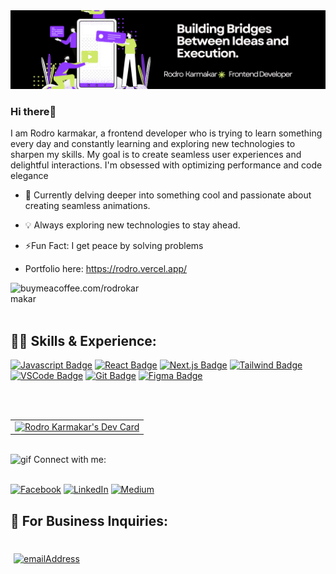 <img title="" src="cover.png" alt="Rodro's Github Banner" >
   

### Hi there👋  
  

I am Rodro karmakar, a frontend developer who is trying to learn something every day and constantly learning and exploring new technologies to sharpen my skills. My goal is to create seamless user experiences and delightful interactions. I'm obsessed with optimizing performance and code elegance  
  

- 🌱 Currently delving deeper into something cool and passionate about creating seamless animations.  
  

- 💡 Always exploring new technologies to stay ahead.  
  

- ⚡Fun Fact: I get peace by solving problems <br/>

- Portfolio here: https://rodro.vercel.app/
  

<p><a href="https://www.buymeacoffee.com/rodrokarmakar"> <img align="left" src="https://cdn.buymeacoffee.com/buttons/v2/default-yellow.png" height="50" width="210" alt="buymeacoffee.com/rodrokarmakar" /></a></p><br><br>

<br/>  




## 👨‍💻 Skills & Experience:

[![Javascript Badge](https://img.shields.io/badge/-Javascript-F0DB4F?style=for-the-badge&labelColor=black&logo=javascript&logoColor=F0DB4F)](#) [![React Badge](https://img.shields.io/badge/-React-61DBFB?style=for-the-badge&labelColor=black&logo=react&logoColor=61DBFB)](#) [![Next.js Badge](https://img.shields.io/badge/next.js-000000?style=for-the-badge&logo=nextdotjs&logoColor=white)](#) [![Tailwind Badge](https://img.shields.io/badge/Tailwind%20CSS-092749?style=for-the-badge&logo=tailwindcss&logoColor=06B6D4&labelColor=000000)](#) [![VSCode Badge](https://img.shields.io/badge/Visual_Studio-5C2D91?style=for-the-badge&logo=visual%20studio&logoColor=white)](#) [![Git Badge](https://img.shields.io/badge/Git-F05032?style=for-the-badge&logo=git&logoColor=white)](#) [![Figma Badge](https://img.shields.io/badge/Figma-19b6f5?style=for-the-badge&logo=figma&logoColor=white)](#)
</br>
</br>

</br>

<table border="0">
    
  <tr>

<td>
        <a href="https://app.daily.dev/rodrokarmakar"><img src="https://api.daily.dev/devcards/v2/9VMcwFLiE9r1TIWP2Gbyh.png?type=default&r=dzx" width="356" alt="Rodro Karmakar's Dev Card"/></a>
     </td>
  </tr>
</table>

</br>
<img  alt="gif" src="https://media.giphy.com/media/856zBNywYdamcDOTEt/giphy.gif?cid=790b76111elj2nnxqqpd2m6ucfuine5j76cg05y4nlks01n6&ep=v1_gifs_search&rid=giphy.gif&ct=g" width="50" height="50" /> 
Connect with me:
</br>
</br>

[![Facebook](https://img.shields.io/badge/Facebook-%231877F2.svg?logo=Facebook&logoColor=white)](https://www.facebook.com/kumar.rodro/) [![LinkedIn](https://img.shields.io/badge/LinkedIn-%230077B5.svg?logo=linkedin&logoColor=white)](https://www.linkedin.com/in/rodro-karmakar-41579b2b1/) [![Medium](https://img.shields.io/badge/Medium-12100E?logo=medium&logoColor=white)](https://medium.com/@dev.rodro)
</br>
## 📩 For Business Inquiries:
</br>
<a href="mailto:dev.rodro@gmail.com">
  <img style="margin: 5px"
    src="https://img.shields.io/badge/%F0%9F%93%A7%20Email-dev.rodro@gmail.com-brightgreen"
    alt="emailAddress"
  />
</a>

